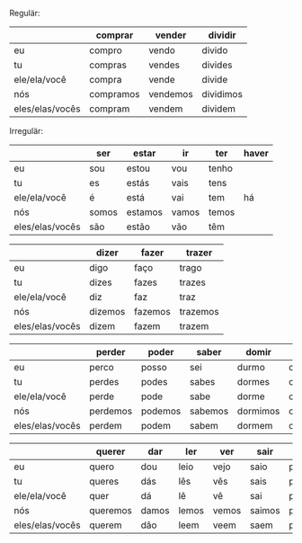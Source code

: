 Regulär:

|                 | comprar   | vender   | dividir   |
|-----------------|-----------|----------|-----------|
| eu              | compro    | vendo    | divido    |
| tu              | compras   | vendes   | divides   |
| ele/ela/você    | compra    | vende    | divide    |
| nós             | compramos | vendemos | dividimos |
| eles/elas/vocês | compram   | vendem   | dividem   |

Irregulär:

|                 | ser   | estar   | ir    | ter   | haver |
|-----------------|-------|---------|-------|-------|-------|
| eu              | sou   | estou   | vou   | tenho |       |
| tu              | es    | estás   | vais  | tens  |       |
| ele/ela/você    | é     | está    | vai   | tem   | há    |
| nós             | somos | estamos | vamos | temos |       |
| eles/elas/vocês | são   | estão   | vão   | têm   |       |

|                 | dizer     | fazer   | trazer   |
|-----------------|-----------|---------|----------|
| eu              | digo      | faço    | trago    |
| tu              | dizes     | fazes   | trazes   |
| ele/ela/você    | diz       | faz     | traz     |
| nós             | dizemos   | fazemos | trazemos |
| eles/elas/vocês | dizem     | fazem   | trazem   |

|                 | perder   | poder   | saber    | domir    | ouvir   | pedir   |
|-----------------|----------|---------|----------|----------|---------|---------|
| eu              | perco    | posso   | sei      | durmo    | ouço    | peço    |
| tu              | perdes   | podes   | sabes    | dormes   | ouves   | pedes   |
| ele/ela/você    | perde    | pode    | sabe     | dorme    | ouve    | pede    |
| nós             | perdemos | podemos | sabemos  | dormimos | ouvimos | pedimos |
| eles/elas/vocês | perdem   | podem   | sabem    | dormem   | ouvem   | pedem   |


|                 | querer   | dar     | ler      | ver      | sair    | pôr     |
|-----------------|----------|---------|----------|----------|---------|---------|
| eu              | quero    | dou     | leio     | vejo     | saio    | ponho   |
| tu              | queres   | dás     | lês      | vês      | sais    | pões    |
| ele/ela/você    | quer     | dá      | lê       | vê       | sai     | põe     |
| nós             | queremos | damos   | lemos    | vemos    | saimos  | pomos   |
| eles/elas/vocês | querem   | dão     | leem     | veem     | saem    | põem    |
